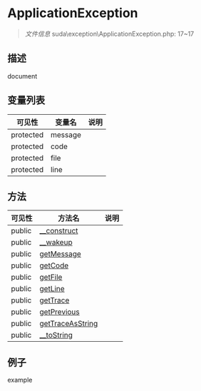 #  ApplicationException 

> *文件信息* suda\exception\ApplicationException.php: 17~17

## 描述

document


## 变量列表
| 可见性 |  变量名   | 说明 |
|--------|----|------|
| protected    | message | | 
| protected    | code | | 
| protected    | file | | 
| protected    | line | | 

## 方法

| 可见性 | 方法名 | 说明 |
|--------|-------|------|
|  public  |[__construct](ApplicationException/__construct.md) |  |
|  public  |[__wakeup](ApplicationException/__wakeup.md) |  |
|  public  |[getMessage](ApplicationException/getMessage.md) |  |
|  public  |[getCode](ApplicationException/getCode.md) |  |
|  public  |[getFile](ApplicationException/getFile.md) |  |
|  public  |[getLine](ApplicationException/getLine.md) |  |
|  public  |[getTrace](ApplicationException/getTrace.md) |  |
|  public  |[getPrevious](ApplicationException/getPrevious.md) |  |
|  public  |[getTraceAsString](ApplicationException/getTraceAsString.md) |  |
|  public  |[__toString](ApplicationException/__toString.md) |  |
 

## 例子

example